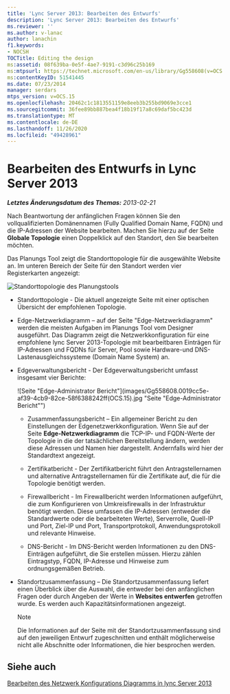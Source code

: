 ```yaml
---
title: 'Lync Server 2013: Bearbeiten des Entwurfs'
description: 'Lync Server 2013: Bearbeiten des Entwurfs'
ms.reviewer: ''
ms.author: v-lanac
author: lanachin
f1.keywords:
- NOCSH
TOCTitle: Editing the design
ms:assetid: 08f639ba-0e5f-4ae7-9191-c3d96c25b169
ms:mtpsurl: https://technet.microsoft.com/en-us/library/Gg558608(v=OCS.15)
ms:contentKeyID: 51541445
ms.date: 07/23/2014
manager: serdars
mtps_version: v=OCS.15
ms.openlocfilehash: 20462c1c1813551159e8eeb3b255bd9069e3cce1
ms.sourcegitcommit: 36fee89bb887bea4f18b19f17a8c69daf5bc423d
ms.translationtype: MT
ms.contentlocale: de-DE
ms.lasthandoff: 11/26/2020
ms.locfileid: "49428961"
---
```

# <a name="editing-the-design-in-lync-server-2013"></a>Bearbeiten des Entwurfs in Lync Server 2013

<div data-xmlns="http://www.w3.org/1999/xhtml">

<div class="topic" data-xmlns="http://www.w3.org/1999/xhtml" data-msxsl="urn:schemas-microsoft-com:xslt" data-cs="https://msdn.microsoft.com/">

<div data-asp="https://msdn2.microsoft.com/asp">



</div>

<div id="mainSection">

<div id="mainBody">

<span> </span>

_**Letztes Änderungsdatum des Themas:** 2013-02-21_

Nach Beantwortung der anfänglichen Fragen können Sie den vollqualifizierten Domänennamen (Fully Qualified Domain Name, FQDN) und die IP-Adressen der Website bearbeiten. Machen Sie hierzu auf der Seite **Globale Topologie** einen Doppelklick auf den Standort, den Sie bearbeiten möchten.

Das Planungs Tool zeigt die Standorttopologie für die ausgewählte Website an. Im unteren Bereich der Seite für den Standort werden vier Registerkarten angezeigt:

![Standorttopologie des Planungstools](images/Gg558608.e6189c20-360a-42bd-ba90-11bdb5b7551b(OCS.15).jpg "Standorttopologie des Planungstools")

  - Standorttopologie - Die aktuell angezeigte Seite mit einer optischen Übersicht der empfohlenen Topologie.

  - Edge-Netzwerkdiagramm – auf der Seite "Edge-Netzwerkdiagramm" werden die meisten Aufgaben im Planungs Tool vom Designer ausgeführt. Das Diagramm zeigt die Netzwerkkonfiguration für eine empfohlene lync Server 2013-Topologie mit bearbeitbaren Einträgen für IP-Adressen und FQDNs für Server, Pool sowie Hardware-und DNS-Lastenausgleichssysteme (Domain Name System) an.

  - Edgeverwaltungsbericht - Der Edgeverwaltungsbericht umfasst insgesamt vier Berichte:
    
    ![Seite "Edge-Administrator Bericht"](images/Gg558608.0019cc5e-af39-4cb9-82ce-58f6388242ff(OCS.15).jpg "Seite "Edge-Administrator Bericht"")  
    
      - Zusammenfassungsbericht – Ein allgemeiner Bericht zu den Einstellungen der Edgenetzwerkkonfiguration. Wenn Sie auf der Seite **Edge-Netzwerkdiagramm** die TCP-IP- und FQDN-Werte der Topologie in die der tatsächlichen Bereitstellung ändern, werden diese Adressen und Namen hier dargestellt. Andernfalls wird hier der Standardtext angezeigt.
    
      - Zertifikatbericht - Der Zertifikatbericht führt den Antragstellernamen und alternative Antragstellernamen für die Zertifikate auf, die für die Topologie benötigt werden.
    
      - Firewallbericht - Im Firewallbericht werden Informationen aufgeführt, die zum Konfigurieren von Umkreisfirewalls in der Infrastruktur benötigt werden. Diese umfassen die IP-Adressen (entweder die Standardwerte oder die bearbeiteten Werte), Serverrolle, Quell-IP und Port, Ziel-IP und Port, Transportprotokoll, Anwendungsprotokoll und relevante Hinweise.
    
      - DNS-Bericht - Im DNS-Bericht werden Informationen zu den DNS-Einträgen aufgeführt, die Sie erstellen müssen. Hierzu zählen Eintragstyp, FQDN, IP-Adresse und Hinweise zum ordnungsgemäßen Betrieb.

  - Standortzusammenfassung – Die Standortzusammenfassung liefert einen Überblick über die Auswahl, die entweder bei den anfänglichen Fragen oder durch Angeben der Werte in **Websites entwerfen** getroffen wurde. Es werden auch Kapazitätsinformationen angezeigt.
    
    <div>
    

    > [!NOTE]  
    > Die Informationen auf der Seite mit der Standortzusammenfassung sind auf den jeweiligen Entwurf zugeschnitten und enthält möglicherweise nicht alle Abschnitte oder Informationen, die hier besprochen werden.

    
    </div>

<div>

## <a name="see-also"></a>Siehe auch


[Bearbeiten des Netzwerk Konfigurations Diagramms in lync Server 2013](lync-server-2013-editing-the-network-configuration-diagram.md)  
  

</div>

</div>

<span> </span>

</div>

</div>

</div>

